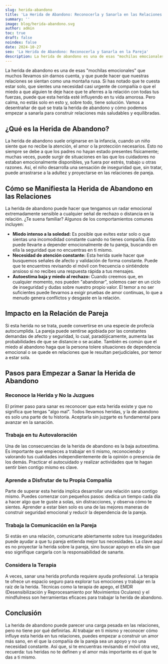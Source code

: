 ```yaml
---
slug: herida-abandono
title: 'La Herida de Abandono: Reconocerla y Sanarla en las Relaciones de Pareja'
summary: ''
image: blog/herida-abandono.svg
author: admin
toc: true
draft: false
noindex: false
date: 2024-10-27
seo: 'La Herida de Abandono: Reconocerla y Sanarla en la Pareja'
description: La herida de abandono es una de esas "mochilas emocionales" que muchos llevamos sin darnos cuenta, y que puede hacer que nuestras relaciones se sientan…
---
```


La herida de abandono es una de esas "mochilas emocionales" que muchos llevamos sin darnos cuenta, y que puede hacer que nuestras relaciones se sientan como una montaña rusa. Si has notado que te cuesta estar solo, que sientes una necesidad casi urgente de compañía o que el miedo a que alguien te deje hace que te aferres a la relación con todas tus fuerzas, puede que esta herida esté influyendo en tu vida amorosa. Pero calma, no estás solo en esto y, sobre todo, tiene solución. Vamos a desentrañar de qué se trata la herida de abandono y cómo podemos empezar a sanarla para construir relaciones más saludables y equilibradas.

## ¿Qué es la Herida de Abandono?

La herida de abandono suele originarse en la infancia, cuando un niño siente que no recibe la atención, el amor o la protección necesarios. Esto no siempre se debe a que los padres no hayan estado presentes físicamente; muchas veces, puede surgir de situaciones en las que los cuidadores no estaban emocionalmente disponibles, ya fuera por estrés, trabajo u otras razones. Así, el niño desarrolla una sensación de inseguridad que, sin tratar, puede arrastrarse a la adultez y proyectarse en las relaciones de pareja.

## Cómo se Manifiesta la Herida de Abandono en las Relaciones

La herida de abandono puede hacer que tengamos un radar emocional extremadamente sensible a cualquier señal de rechazo o distancia en la relación. ¿Te suena familiar? Algunos de los comportamientos comunes incluyen:

- **Miedo intenso a la soledad:** Es posible que evites estar solo o que sientas una incomodidad constante cuando no tienes compañía. Esto puede llevarte a depender emocionalmente de tu pareja, buscando en ella la seguridad que no encuentras en ti mismo.
- **Necesidad de atención constante:** Esta herida suele hacer que busquemos señales de afecto y validación de forma constante. Puede que te encuentres revisando el móvil con frecuencia o sintiéndote ansioso si no recibes una respuesta rápida a tus mensajes.
- **Autoestima baja y miedo al rechazo:** Cuando creemos que, en cualquier momento, nos pueden "abandonar", solemos caer en un ciclo de inseguridad y dudas sobre nuestro propio valor. El temor a no ser suficientes puede llevarnos a exigir pruebas de amor continuas, lo que a menudo genera conflictos y desgaste en la relación.

## Impacto en la Relación de Pareja

Si esta herida no se trata, puede convertirse en una especie de profecía autocumplida. La pareja puede sentirse agobiada por las constantes demandas de afecto y seguridad, lo cual, paradójicamente, aumenta las probabilidades de que se distancie o se acabe. También es común que el miedo al abandono haga que la persona tolere situaciones de dependencia emocional o se quede en relaciones que le resultan perjudiciales, por temor a estar sola.

## Pasos para Empezar a Sanar la Herida de Abandono

### Reconoce la Herida y No la Juzgues

El primer paso para sanar es reconocer que esta herida existe y que no significa que tengas "algo mal". Todos llevamos heridas, y la de abandono es solo una parte de tu historia. Aceptarla sin juzgarte es fundamental para avanzar en la sanación.

### Trabaja en tu Autovaloración

Una de las consecuencias de la herida de abandono es la baja autoestima. Es importante que empieces a trabajar en ti mismo, reconociendo y valorando tus cualidades independientemente de la opinión o presencia de los demás. Practicar el autocuidado y realizar actividades que te hagan sentir bien contigo mismo es clave.

### Aprende a Disfrutar de tu Propia Compañía

Parte de superar esta herida implica desarrollar una relación sana contigo mismo. Puedes comenzar con pequeños pasos: dedica un tiempo cada día a hacer algo que te guste a solas, sin distracciones, y observa cómo te sientes. Aprender a estar bien solo es una de las mejores maneras de construir seguridad emocional y reducir la dependencia de la pareja.

### Trabaja la Comunicación en la Pareja

Si estás en una relación, comunicarte abiertamente sobre tus inseguridades puede ayudar a que tu pareja entienda mejor tus necesidades. La clave aquí es no proyectar la herida sobre la pareja, sino buscar apoyo en ella sin que eso signifique cargarla con la responsabilidad de sanarte.

### Considera la Terapia

A veces, sanar una herida profunda requiere ayuda profesional. La terapia te ofrece un espacio seguro para explorar tus emociones y trabajar en la raíz de la herida. Técnicas como la terapia de apego, el EMDR (Desensibilización y Reprocesamiento por Movimientos Oculares) y el mindfulness son herramientas eficaces para trabajar la herida de abandono.

## Conclusión

La herida de abandono puede parecer una carga pesada en las relaciones, pero no tiene por qué definirlas. Al trabajar en ti mismo y reconocer cómo influye esta herida en tus relaciones, puedes empezar a construir un amor más sano, en el que la compañía de la pareja sea un apoyo y no una necesidad constante. Así que, si te encuentras revisando el móvil otra vez, recuerda: tus heridas no te definen y el amor más importante es el que te das a ti mismo.
